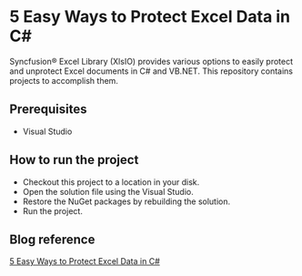 # 5 Easy Ways to Protect Excel Data in C#
Syncfusion&reg; Excel Library (XlsIO) provides various options to easily protect and unprotect Excel documents in C# and VB.NET. This repository contains projects to accomplish them. 

## Prerequisites

* Visual Studio

## How to run the project

* Checkout this project to a location in your disk.
* Open the solution file using the Visual Studio.
* Restore the NuGet packages by rebuilding the solution.
* Run the project.

## Blog reference
[5 Easy Ways to Protect Excel Data in C#](https://www.syncfusion.com/blogs/post/5-easy-ways-to-protect-excel-data-in-c.aspx)